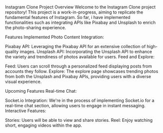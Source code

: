 
Instagram Clone Project
Overview
Welcome to the Instagram Clone project repository!
This project is a work-in-progress, aiming to replicate the fundamental features of Instagram.
So far, i have implemented functionalities such as integrating APIs like Pixabay and Unsplash to enrich the photo-sharing experience.

Features Implemented
Photo Content Integration:

Pixabay API: Leveraging the Pixabay API for an extensive collection of high-quality images.
Unsplash API: Incorporating the Unsplash API to enhance the variety and trendiness of photos available for users.
Feed and Explore:

Feed: Users can scroll through a personalized feed displaying posts from accounts they follow.
Explore: The explore page showcases trending photos from both the Unsplash and Pixabay APIs, providing users with a diverse visual experience.

Upcoming Features
Real-time Chat:

Socket.io Integration: We're in the process of implementing Socket.io for a real-time chat section, allowing users to engage in instant messaging.
Interactive Features:

Stories: Users will be able to view and share stories.
Reel: Enjoy watching short, engaging videos within the app.
